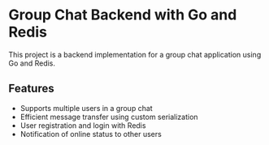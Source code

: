 # Group Chat Backend with Go and Redis

This project is a backend implementation for a group chat application using Go and Redis.

## Features

- Supports multiple users in a group chat
- Efficient message transfer using custom serialization
- User registration and login with Redis
- Notification of online status to other users
